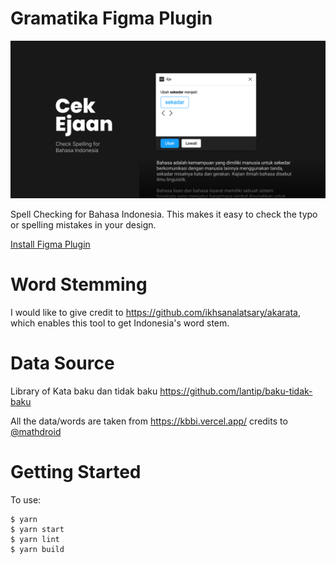 # Gramatika Figma Plugin

![cover](covereja.png)

Spell Checking for Bahasa Indonesia. This makes it easy to check the typo or spelling mistakes in your design.

[Install Figma Plugin](https://www.figma.com/community/plugin/1013364535408157858/Cek-Ejaan)

# Word Stemming

I would like to give credit to https://github.com/ikhsanalatsary/akarata, which enables this tool to get Indonesia's word stem.

# Data Source

Library of Kata baku dan tidak baku https://github.com/lantip/baku-tidak-baku

All the data/words are taken from https://kbbi.vercel.app/ credits to [@mathdroid](https://github.com/mathdroid/)

# Getting Started

To use:

    $ yarn
    $ yarn start
    $ yarn lint
    $ yarn build
